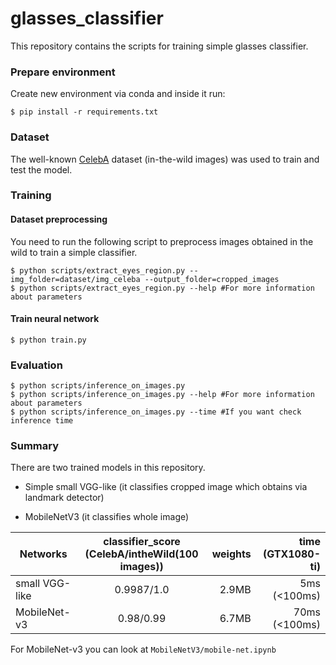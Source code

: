 # glasses_classifier
This repository contains the scripts for training simple glasses classifier.

### Prepare environment
Create new environment via conda and inside it run:
```
$ pip install -r requirements.txt
```

### Dataset
The well-known [CelebA](http://mmlab.ie.cuhk.edu.hk/projects/CelebA.html) dataset 
(in-the-wild images) was used to train and test the model.

### Training
#### Dataset preprocessing
You need to run the following script to preprocess images 
obtained in the wild to train a simple classifier.
```
$ python scripts/extract_eyes_region.py --img_folder=dataset/img_celeba --output_folder=cropped_images
$ python scripts/extract_eyes_region.py --help #For more information about parameters
```
#### Train neural network
```
$ python train.py
```

### Evaluation
```
$ python scripts/inference_on_images.py
$ python scripts/inference_on_images.py --help #For more information about parameters
$ python scripts/inference_on_images.py --time #If you want check inference time
```

### Summary
There are two trained models in this repository. 

- Simple small VGG-like (it classifies cropped image which obtains via landmark detector)
+ MobileNetV3 (it classifies whole image)

| Networks      |classifier_score (CelebA/intheWild(100 images))| weights  | time (GTX1080-ti) |
| ------------- |:-------------:| -----:|  -----:|
| small VGG-like      | 0.9987/1.0 | 2.9MB |  5ms (<100ms)|
| MobileNet-v3  | 0.98/0.99      |  6.7MB |   70ms (<100ms)|

For MobileNet-v3 you can look at `MobileNetV3/mobile-net.ipynb`